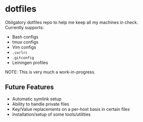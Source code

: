 # dotfiles

Obligatory dotfiles repo to help me keep all my machines in check.  Currently
supports:

- Bash configs
- tmux configs
- Vim configs
- `.curlrc`
- `.gitconfig`
- Leiningen profiles

NOTE: This is very much a work-in-progress.

## Future Features

- Automatic symlink setup
- Ability to handle private files
- Key/Value replacements on a per-host basis in certain files
- Installation/setup of some tools/utilities
